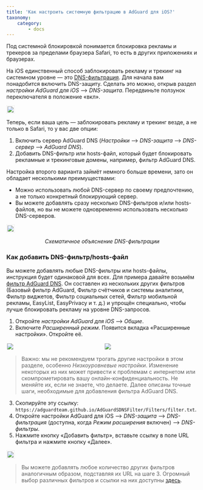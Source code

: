 ```yaml
---
title: 'Как настроить системную фильтрацию в AdGuard для iOS?'
taxonomy:
    category:
        - docs
---
```


Под системной блокировкой понимается блокировка рекламы и трекеров за пределами браузера Safari, то есть в других приложениях и браузерах.

На iOS единственный способ заблокировать рекламу и трекинг на системном уровне — это [DNS-фильтрация](https://kb.adguard.com/ru/general/dns-filtering). Для начала вам понадобится включить DNS-защиту. Сделать это можно, открыв раздел *настройки AdGuard для iOS* —> *DNS-защита*. Передвиньте ползунок переключателя в положение «вкл».

<img src="https://cdn.adguard.com/public/Adguard/Blog/ios_dns_protection_ru.PNG" style="border: 1px solid #efefef; max-height: 700px; max-width: 350px; padding: 2px;">

Теперь, если ваша цель — заблокировать рекламу и трекинг везде, а не только в Safari, то у вас две опции:

1. Включить сервер AdGuard DNS (*Настройки* —> *DNS-защита* —> *DNS-сервер* —> *AdGuard DNS*).
2. Добавить DNS-фильтр или hosts-файл, который будет блокировать рекламные и трекинговые домены, например, фильтр AdGuard DNS.

Настройка второго варианта займёт немного больше времени, зато он обладает несколькими преимуществами:

* Можно использовать любой DNS-сервер по своему предпочтению, а не только конкретный блокирующий сервер.
* Вы можете добавлять сразу несколько DNS-фильтров и/или hosts-файлов, но вы не можете одновременно использовать несколько DNS-серверов.

<img src="https://cdn.adguard.com/public/Adguard/kb/DNS_filtering/how_dns_filtering_works_ru.png" style="border: 1px solid #efefef; max-height: 700px; max-width: 650px; padding: 2px;">
<p align="center"><i>Схематичное объяснение DNS-фильтрации</i><p>

### Как добавить DNS-фильтр/hosts-файл

Вы можете добавлять любые DNS-фильтры или hosts-файлы, инструкция будет одинаковой для всех. Для примера давайте возьмём [фильтр AdGuard DNS](https://github.com/AdguardTeam/AdguardSDNSFilter). Он составлен из нескольких других фильтров (Базовый фильтр AdGuard, Фильтр счётчиков и системы аналитики, Фильтр виджетов, Фильтр социальных сетей, Фильтр мобильной рекламы, EasyList, EasyPrivacy и т. д.) и упрощён специально, чтобы лучше блокировать рекламу на уровне DNS-запросов.

1. Откройте *настройки AdGuard для iOS* —> *Общие*.
2. Включите *Расширенный режим*. Появится вкладка «Расширенные настройки». Откройте её.

<div style="display:flex">
     <div style="flex:1;padding-right:5px;">
          <img src="https://cdn.adguard.com/public/Adguard/Release_notes/iOS/v4.0/advanced_mode_ru.jpg" style="border: 0px solid #efefef; max-width: 350px; padding: 2px;">
     </div>
     <div style="flex:1;padding-left:5px;">
          <img src="https://cdn.adguard.com/public/Adguard/Blog/ios_advanced_settings_ru.PNG" style="border: 0px solid #efefef; max-width: 350px; padding: 2px;">
     </div>
</div>

> Важно: мы не рекомендуем трогать другие настройки в этом разделе, особенно *Низкоуровневые настройки*. Изменение некоторых из них может привести к проблемам с интернетом или скомпрометировать вашу онлайн-конфиденциальность. Не меняйте их, если не знаете, что делаете. Далее описаны точные шаги, необходимые для добавления фильтра AdGuard DNS.

3. Скопируйте эту ссылку: `https://adguardteam.github.io/AdGuardSDNSFilter/Filters/filter.txt`.
4. Откройте настройки AdGuard для iOS —> *DNS-защита* —> *DNS-фильтрация* (доступна, когда *Режим расширения* включен) —> *DNS-фильтры*.
5. Нажмите кнопку «Добавить фильтр», вставьте ссылку в поле URL фильтра и нажмите кнопку «Далее».

<img src="https://cdn.adguard.com/public/Adguard/Blog/ios_adding_a_filter_ru.PNG" style="border: 1px solid #efefef; max-height: 700px; max-width: 350px; padding: 2px;">

> Вы можете добавлять любое количество других фильтров аналогичным образом, подставляя их URL на шаге 3. Огромный выбор различных фильтров и ссылки на них доступны [здесь](https://filterlists.com).
